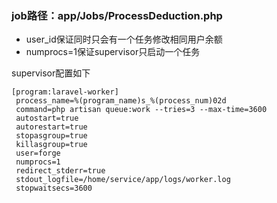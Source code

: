 ### job路径：app/Jobs/ProcessDeduction.php
- user_id保证同时只会有一个任务修改相同用户余额
- numprocs=1保证supervisor只启动一个任务

supervisor配置如下 
```
[program:laravel-worker]
 process_name=%(program_name)s_%(process_num)02d
 command=php artisan queue:work --tries=3 --max-time=3600
 autostart=true
 autorestart=true
 stopasgroup=true
 killasgroup=true
 user=forge
 numprocs=1
 redirect_stderr=true
 stdout_logfile=/home/service/app/logs/worker.log
 stopwaitsecs=3600
```
